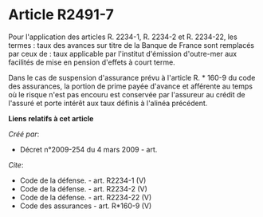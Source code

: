 # Article R2491-7

Pour l'application des articles R. 2234-1, R. 2234-2 et R. 2234-22, les termes : taux des avances sur titre de la Banque de
France sont remplacés par ceux de : taux applicable par l'institut d'émission d'outre-mer aux facilités de mise en pension
d'effets à court terme. 

Dans le cas de suspension d'assurance prévu à l'article R. * 160-9 du code des assurances, la portion de prime payée d'avance
et afférente au temps où le risque n'est pas encouru est conservée par l'assureur au crédit de l'assuré et porte intérêt aux
taux définis à l'alinéa précédent.

**Liens relatifs à cet article**

_Créé par_:

  - Décret n°2009-254 du 4 mars 2009 - art.

_Cite_:

  - Code de la défense. - art. R2234-1 (V)
  - Code de la défense. - art. R2234-2 (V)
  - Code de la défense. - art. R2234-22 (V)
  - Code des assurances - art. R*160-9 (V)
